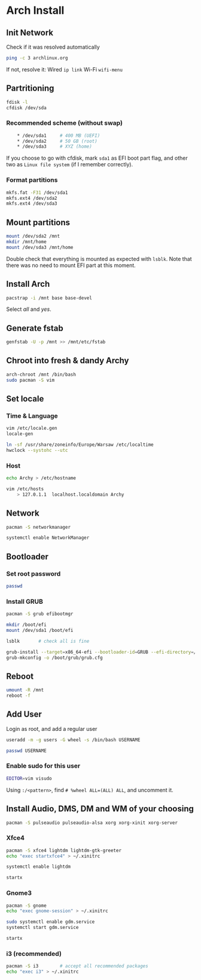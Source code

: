# Arch Install

## Init Network

Check if it was resolved automatically

```bash
ping -c 3 archlinux.org
```

If not, resolve it:
Wired   `ip link`
Wi-Fi   `wifi-menu`

## Partritioning

```bash
fdisk -l
cfdisk /dev/sda
```

### Recommended scheme (without swap)

```bash
    * /dev/sda1     # 400 MB (UEFI)
    * /dev/sda2     # 50 GB (root)
    * /dev/sda3     # XYZ (home)
```

If you choose to go with cfdisk, mark `sda1` as EFI boot part flag, and other two as `Linux file system` (if I remember correctly).

### Format partitions

```bash
mkfs.fat -F31 /dev/sda1
mkfs.ext4 /dev/sda2
mkfs.ext4 /dev/sda3
```

## Mount partitions

```bash
mount /dev/sda2 /mnt
mkdir /mnt/home
mount /dev/sda3 /mnt/home
```

Double check that everything is mounted as expected with `lsblk`. Note that there was no need to mount EFI part at this moment.

## Install Arch

```bash
pacstrap -i /mnt base base-devel
```

Select _all_ and _yes_.

## Generate fstab

```bash
genfstab -U -p /mnt >> /mnt/etc/fstab
```

## Chroot into fresh & dandy Archy

```bash
arch-chroot /mnt /bin/bash
sudo pacman -S vim
```

## Set locale

### Time & Language

```bash
vim /etc/locale.gen
locale-gen

ln -sf /usr/share/zoneinfo/Europe/Warsaw /etc/localtime
hwclock --systohc --utc
```

### Host

```bash
echo Archy > /etc/hostname

vim /etc/hosts
    > 127.0.1.1  localhost.localdomain Archy
```

## Network

```bash
pacman -S networkmanager

systemctl enable NetworkManager
```

## Bootloader

### Set root password

```bash
passwd
```

### Install GRUB

```bash
pacman -S grub efibootmgr

mkdir /boot/efi
mount /dev/sda1 /boot/efi

lsblk       # check all is fine

grub-install --target=x86_64-efi --bootloader-id=GRUB --efi-directory=/boot/efi --recheck
grub-mkconfig -o /boot/grub/grub.cfg
```

## Reboot

```bash
umount -R /mnt
reboot -f
```

## Add User

Login as root, and add a regular user

```bash
useradd -m -g users -G wheel -s /bin/bash USERNAME

passwd USERNAME
```

### Enable sudo for this user

```bash
EDITOR=vim visudo
```

Using `:/<pattern>`, find `# %wheel ALL=(ALL) ALL`, and uncomment it.

## Install Audio, DMS, DM and WM of your choosing

```bash
pacman -S pulseaudio pulseaudio-alsa xorg xorg-xinit xorg-server
```

### Xfce4

```bash
pacman -S xfce4 lightdm lightdm-gtk-greeter
echo "exec startxfce4" > ~/.xinitrc

systemctl enable lightdm

startx
```

### Gnome3

```bash
pacman -S gnome
echo "exec gnome-session" > ~/.xinitrc

sudo systemctl enable gdm.service
systemctl start gdm.service

startx
```

### i3 (recommended)

```bash
pacman -S i3        # accept all recommended packages
echo "exec i3" > ~/.xinitrc
```
